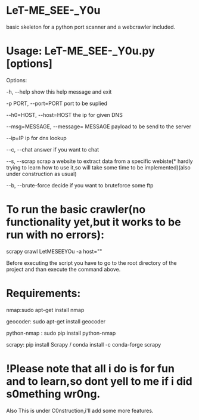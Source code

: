 # LeT-ME_SEE-_Y0u
basic skeleton for a python port scanner and a webcrawler included.

# Usage: LeT-ME_SEE-_Y0u.py [options]
Options:

  -h, --help                show this help message and exit
  
  -p PORT, --port=PORT      port to be suplied
  
  --h0=HOST, --host=HOST    the ip for given DNS             
  
  --msg=MESSAGE, --message= MESSAGE payload to be send to the server   
  
  --ip=IP                   ip for dns lookup
  
  --c, --chat               answer if you want to chat

  --s, --scrap              scrap a website to extract data from a specific webiste(* hardly trying to learn how to use it,so will take some time to be implemented)(also under construction as usual)
  
  --b, --brute-force        decide if you want to bruteforce some ftp
  
# To run the basic crawler(no functionality yet,but it works to be run with no errors):

scrapy crawl LetMESEEYOu -a host=""

Before executing the script you have to go to the root directory of the project and than execute the command above.

# Requirements:
nmap:sudo apt-get install nmap

geocoder: sudo apt-get install geocoder

python-nmap : sudo pip install python-nmap

scrapy: pip install Scrapy / conda install -c conda-forge scrapy


# !Please note that all i do is for fun and to learn,so dont yell to me if i did s0mething wr0ng.
Also This is under C0nstruction,i'll add some more features.
